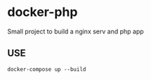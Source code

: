 # docker-php
Small project to build a nginx serv and php app

## USE 

```
docker-compose up --build
```

